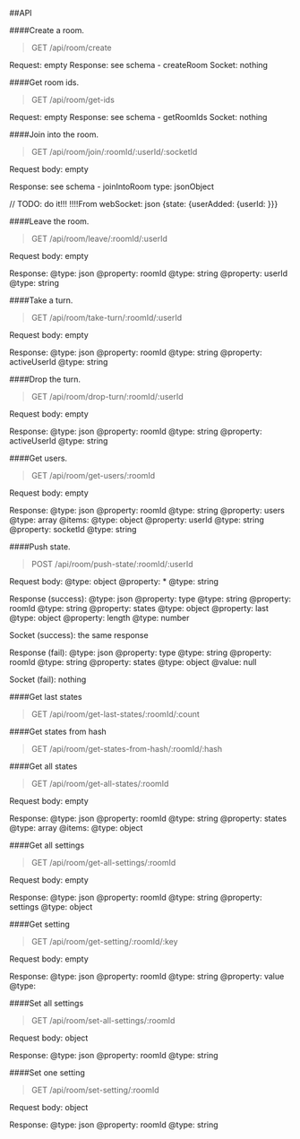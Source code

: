 ##API


####Create a room.
> GET /api/room/create

Request: empty
Response: see schema - createRoom
Socket: nothing


####Get room ids.
> GET /api/room/get-ids

Request: empty
Response: see schema - getRoomIds
Socket: nothing


####Join into the room.
> GET /api/room/join/:roomId/:userId/:socketId

Request body: empty

Response: see schema - joinIntoRoom
type: jsonObject

// TODO: do it!!!
!!!!From webSocket: json {state: {userAdded: {userId: <newUserId>}}}

####Leave the room.
> GET /api/room/leave/:roomId/:userId

Request body: empty

Response: 
@type: json
    @property: roomId
        @type: string
    @property: userId
        @type: string


####Take a turn.
> GET /api/room/take-turn/:roomId/:userId

Request body: empty

Response: 
@type: json
    @property: roomId
        @type: string
    @property: activeUserId
        @type: string


####Drop the turn.
> GET /api/room/drop-turn/:roomId/:userId

Request body: empty

Response: 
@type: json
    @property: roomId
        @type: string
    @property: activeUserId
        @type: string


####Get users.
> GET /api/room/get-users/:roomId

Request body: empty

Response: 
@type: json
    @property: roomId
        @type: string
    @property: users
        @type: array
            @items:
                @type: object
                    @property: userId
                    @type: string
                    @property: socketId
                    @type: string


####Push state.
> POST /api/room/push-state/:roomId/:userId

Request body:
@type: object
    @property: *
        @type: string

Response (success): 
@type: json
    @property: type
        @type: string
    @property: roomId
        @type: string
    @property: states
        @type: object
            @property: last
                @type: object<your pushed state>
            @property: length
                @type: number

Socket (success): the same response

Response (fail): 
@type: json
    @property: type
        @type: string
    @property: roomId
        @type: string
    @property: states
        @type: object
        @value: null

Socket (fail): nothing


####Get last states
> GET /api/room/get-last-states/:roomId/:count

####Get states from hash
> GET /api/room/get-states-from-hash/:roomId/:hash

####Get all states
> GET /api/room/get-all-states/:roomId

Request body: empty

Response: 
@type: json
    @property: roomId
        @type: string
    @property: states
        @type: array
            @items:
                @type: object<pushed states>


####Get all settings
> GET /api/room/get-all-settings/:roomId

Request body: empty

Response: 
@type: json
    @property: roomId
        @type: string
    @property: settings
        @type: object<your settings>


####Get setting
> GET /api/room/get-setting/:roomId/:key

Request body: empty

Response: 
@type: json
    @property: roomId
        @type: string
    @property: value
        @type: <value of setting>


####Set all settings
> GET /api/room/set-all-settings/:roomId

Request body: object<your settings>

Response: 
@type: json
    @property: roomId
        @type: string


####Set one setting
> GET /api/room/set-setting/:roomId

Request body: object<your setting>

Response: 
@type: json
    @property: roomId
        @type: string
